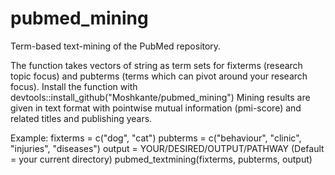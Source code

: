 # pubmed_mining
Term-based text-mining of the PubMed repository.

The function takes vectors of string as term sets for fixterms (research topic focus) and pubterms (terms which can pivot around your research focus).
Install the function with devtools::install_github("Moshkante/pubmed_mining")
Mining results are given in text format with pointwise mutual information (pmi-score) and related titles and publishing years.

Example:
fixterms = c("dog", "cat")
pubterms = c("behaviour", "clinic", "injuries", "diseases")
output = YOUR/DESIRED/OUTPUT/PATHWAY (Default = your current directory)
pubmed_textmining(fixterms, pubterms, output)
